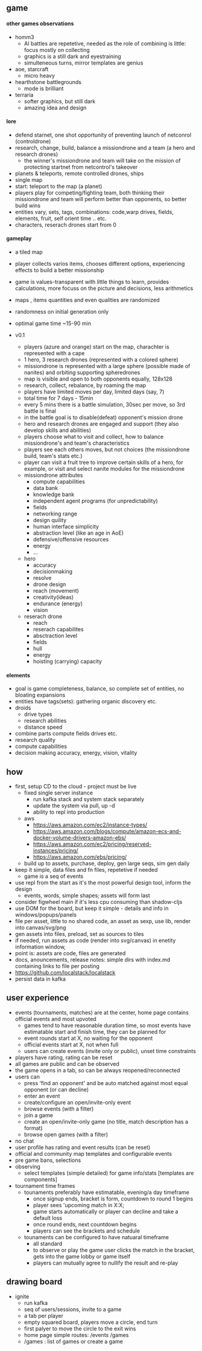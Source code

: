 
## game

#### other games observations

  - homm3 
    - AI battles are repetetive, needed as the role of combining is little: focus mostly on collecting
    - graphics is a still dark and eyestraining
    - simulteneous turns, mirror templates are genius
  - aoe, starcraft
    - micro heavy
  - hearthstone battlegrounds
    - mode is brilliant
  - terraria
    - softer graphics, but still dark
    - amazing idea and design
 
#### lore

  - defend starnet, one shot opportunity of preventing launch of netconrol (controldrone)
  - research, change, build, balance a missiondrone and a team (a hero and research drones)
    - the winner's missiondrone and team will take on the mission of protecting startnet from netcontrol's takeover
  - planets & teleports, remote controlled drones, ships
  - single map
  - start: teleport to the map (a planet)
  - players play for competing/fighting team, both thinking their missiondrone and team will perform better than opponents, so better build wins
  - entities vary, sets, tags, combinations: code,warp drives, fields, elements, fruit, self orient time .. etc.
  - characters, reserach drones start from 0
  
#### gameplay

- a tiled map
- player collects varios items, chooses different options, experiencing effects to build a better missionship
- game is values-transparent with little things to learn, provides calculations, more focuss on the picture and decisions, less arithmetics
- maps , items quantities and even qualities are randomized
- randomness on initial generation only
- optimal game time ~15-90 min

- v0.1
  - players (azure and orange) start on the map, charachter is represented with a cape
  - 1 hero, 3 research drones (represented with a colored sphere)
  - missiondrone is represented with a large sphere (possible made of nanites) and orbiting supporting spheredrones
  - map is visible and open to both opponents equally, 128x128
  - research, collect, rebalance, by roaming the map
  - players have limited moves per day, limited days (say, 7)
  - total time for 7 days - 15min
  - every 5 mins there is a battle simulation, 30sec per move, so 3rd battle is final
  - in the battle goal is to disable(defeat) opponent's mission drone
  - hero and research drones are engaged and support (they also develop skills and abilities)
  - players choose what to visit and collect, how to balance missiondrone's and team's characteristics
  - players see each others moves, but not choices (the missiondrone build, team's stats etc.)
  - player can visit a fruit tree to improve certain skills of a hero, for example, or visit and select nanite modules for the missiondrone
  - missiondrone attributes
    - compute capabilities
    - data bank
    - knowledge bank
    - independent agent programs (for unpredictability)
    - fields
    - networking range
    - design quility
    - human interface simplicity
    - abstraction level (like an age in AoE)
    - defensive/offensive resources
    - energy
    - ...
  - hero
    - accuracy
    - decisionmaking
    - resolve
    - drone design 
    - reach (movement)
    - creativity(ideas)
    - endurance (energy)
    - vision
  - reserach drone
    - reach
    - reserach capabilites
    - absctraction level
    - fields
    - hull
    - energy
    - hoisting (carrying) capacity


#### elements

  - goal is game completeness, balance, so complete set of entities, no bloating expansions
  - entities have tags(sets): gathering organic discovery etc.
  - droids
    - drive types 
    - research abilities
    - distance speed
  - combine parts compute fields drives etc.
  - research quality
  - compute capabilities
  - decision making accuracy, energy, vision, vitality

## how

- first, setup CD to the cloud - project must be live
  - fixed single server instance
    - run kafka stack and system stack separately
    - update the system via pull, up -d
    - ability to repl into production
  - aws
    - https://aws.amazon.com/ec2/instance-types/
    - https://aws.amazon.com/blogs/compute/amazon-ecs-and-docker-volume-drivers-amazon-ebs/
    - https://aws.amazon.com/ec2/pricing/reserved-instances/pricing/
    - https://aws.amazon.com/ebs/pricing/
  - build up to assets, purchase, deploy, gen large seqs, sim gen daily
- keep it simple, data files and fn files, repetetive if needed
  - game is a seq of events
- use repl from the start as it's the most powerful design tool, inform the design
  - events, words, simple shapes; assets will form last
- consider figwheel main if it's less cpu consuming than shadow-cljs
- use DOM for the board, but keep it simple - details and info in windows/popups/panels
- file per asset, little to no shared code, an asset as sexp, use lib, render into canvas/svg/png
- gen assets into files, preload, set as sources to tiles
- if needed, run assets as code (render into svg/canvas) in enetity information window, 
- point is: assets are code, files are generated
- docs, anouncements, release notes: simple dirs with index.md containing links to file per posting
- https://github.com/localstack/localstack
- persist data in kafka

## user experience

- events (tournaments, matches) are at the center, home page contains official events and most upvoted
  - games tend to have reasonable duration time, so most events have estimatable start and finish time, they can be  planned for
  - event rounds start at X, no waiting for the opponent
  - official events start at X, not when full
  - users can create events (invite only or public), unset time constraints
- players have rating, rating can be reset
- all games are public and can be observed
- the game opens in a tab, so can be always reopened/reconnected
- users can
  - press 'find an opponent' and be auto matched against most equal opponent (or can decline)
  - enter an event
  - create/configure an open/invite-only  event
  - browse events (with a filter)
  - join a game
  - create an open/invite-only game (no title, match description has a format)
  - browse open games (with a filter)
- no chat
- user profile has rating and event results (can be reset)
- official and community map templates and configurable events
- pre game bans, selections
- observing
  - select templates (simple detailed) for game info/stats [templates are components]
- tournament time frames
  - tounaments preferably have estimatable, evening/a day timeframe
    - once signup ends, bracket is form, countdown to round 1 begins
    - player sees 'upcoming match in X:X;
    - game starts automatically or player can decline and take a default loss
    - once round ends, next countdown begins
    - players can see the brackets and schedule
  - tounaments can be configured to have natuaral timeframe
    - all standard
    - to observe or play the game user clicks the match in the bracket, gets into the game lobby or game itself
    - players can mutually agree to nullify the result and re-play

## drawing board

- ignite
  - run kafka
  - seq of users/sessions, invite to a game
  - a tab per player
  - empty squared board, players move a circle, end turn
  - first palyer to move the circle to the exit wins
  - home page simple routes: /events /games 
  - /games : list of games or create a game